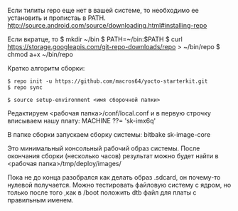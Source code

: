 Если тилиты repo еще нет в вашей системе, то необходимо ее установить и пропистаь в PATH.
http://source.android.com/source/downloading.html#installing-repo

Если вкратце, то 
    $ mkdir ~/bin
    $ PATH=~/bin:$PATH
    $ curl https://storage.googleapis.com/git-repo-downloads/repo > ~/bin/repo
    $ chmod a+x ~/bin/repo

Кратко алгоритм сборки:

    $ repo init -u https://github.com/macros64/yocto-starterkit.git
    $ repo sync

    $ source setup-environment <имя сборочной папки>


Редактируем <рабочая папка>/conf/local.conf
и в первую строчку вписываем нашу плату: MACHINE ??= 'sk-imx6q'

В папке сборки запускаем сборку системы: 
bitbake sk-image-core

Это минимальный консольный рабочий образ системы.
После окончания сборки (несколько часов) результат можно будет найти в <рабочая папка>/tmp/deploy/images/

Пока не до конца разобрался как делать образ .sdcard, он почему-то нулевой получается. Можно тестировать файловую систему с ядром, но только после того ,как в /boot положить dtb файл для платы с правильным именем.
